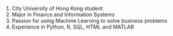 1. City University of Hong Kong student
2. Major in Finance and Information Systems
3. Passion for using Machine Learning to solve business problems
4. Experience in Python, R, SQL, HTML and MATLAB
